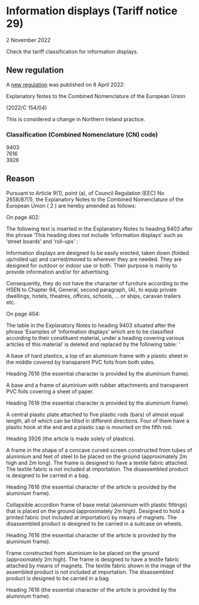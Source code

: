 # Information displays (Tariff notice 29)
2 November 2022


Check the tariff classification for information displays.

## New regulation

A [new regulation](https://eur-lex.europa.eu/legal-content/EN/TXT/?uri=CELEX%3A52022XC0408%2801%29&qid=1662115996976) was published on 8 April 2022:

Explanatory Notes to the Combined Nomenclature of the European Union

(2022/C 154/04)

This is considered a change in Northern Ireland practice.

### Classification (Combined Nomenclature (CN) code)

9403  
7616  
3926

## Reason

Pursuant to Article 9(1), point (a), of Council Regulation (EEC) No 2658/87(1), the Explanatory Notes to the Combined Nomenclature of the European Union ( 2 ) are hereby amended as follows:

On page 402:

The following text is inserted in the Explanatory Notes to heading 9403 after the phrase ‘This heading does not include ‘information displays’ such as ‘street boards’ and ‘roll-ups’ :

Information displays are designed to be easily erected, taken down (folded up/rolled up) and carried/moved to wherever they are needed. They are designed for outdoor or indoor use or both. Their purpose is mainly to provide information and/or for advertising.

Consequently, they do not have the character of furniture according to the HSEN to Chapter 94, General, second paragraph, (A), to equip private dwellings, hotels, theatres, offices, schools, … or ships, caravan trailers etc..

On page 404:

The table in the Explanatory Notes to heading 9403 situated after the phrase ‘Examples of ‘information displays’ which are to be classified according to their constituent material, under a heading covering various articles of this material’ is deleted and replaced by the following table: ‘

A base of hard plastics, a top of an aluminium frame with a plastic sheet in the middle covered by transparent PVC foils from both sides.

Heading 7616 (the essential character is provided by the aluminium frame).

A base and a frame of aluminium with rubber attachments and transparent PVC foils covering a sheet of paper.

Heading 7616 (the essential character is provided by the aluminium frame).

A central plastic plate attached to five plastic rods (bars) of almost equal length, all of which can be tilted in different directions. Four of them have a plastic hook at the end and a plastic cap is mounted on the fifth rod.

Heading 3926 (the article is made solely of plastics).

A frame in the shape of a concave curved screen constructed from tubes of aluminium and feet of steel to be placed on the ground (approximately 2m high and 2m long). The frame is designed to have a textile fabric attached. The textile fabric is not included at importation. The disassembled product is designed to be carried in a bag.

Heading 7616 (the essential character of the article is provided by the aluminium frame).

Collapsible accordion frame of base metal (aluminium with plastic fittings) that is placed on the ground (approximately 2m high). Designed to hold a printed fabric (not included at importation) by means of magnets. The disassembled product is designed to be carried in a suitcase on wheels.

Heading 7616 (the essential character of the article is provided by the aluminium frame).

Frame constructed from aluminium to be placed on the ground (approximately 2m high). The frame is designed to have a textile fabric attached by means of magnets. The textile fabric shown in the image of the assembled product is not included at importation. The disassembled product is designed to be carried in a bag.

Heading 7616 (the essential character of the article is provided by the aluminium frame).